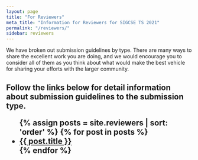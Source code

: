 ```yaml
---
layout: page
title: "For Reviewers"
meta_title: "Information for Reviewers for SIGCSE TS 2021"
permalink: "/reviewers/"
sidebar: reviewers
---
```


We have broken out submission guidelines by type. There are many ways to share the excellent work you are doing, and we would encourage you to consider all of them as you think about what would make the best vehicle for sharing your efforts with the larger community.

<h2>
	<p>Follow the links below for detail information about submission guidelines to the submission type.</p>
<ul>
    {% assign posts = site.reviewers | sort: 'order' %}
    {% for post in posts %}
    <li><a href="{{ site.baseurl }}{{ post.url }}">{{ post.title }}</a></li>
    {% endfor %}
</ul>
